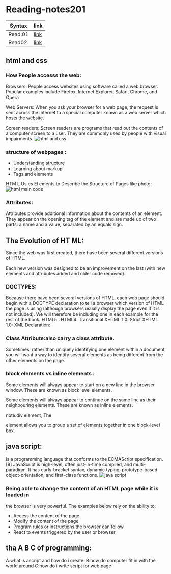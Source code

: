 # Reading-notes201
| Syntax  | link|
| ----------- | ----------- |
| Read:01     | [link]('README.md')|
| Read02     | [link]('README.md')|

## html and css

### How People accesss the web:
Browsers:
People access websites using
software called a web browser.
Popular examples include
Firefox, Internet Explorer, Safari,
Chrome, and Opera

Web Servers:
When you ask your browser for
a web page, the request is sent
across the Internet to a special
computer known as a web
server which hosts the website.

Screen readers:
Screen readers are programs
that read out the contents of a
computer screen to a user. They
are commonly used by people
with visual impairments.
![html and css](https://miro.medium.com/max/792/1*lJ32Bl-lHWmNMUSiSq17gQ.png)

### structure of webpages :
- Understanding structure
- Learning about markup
- Tags and elements

HTM L Us es El ements
to Describe the
Structure of Pages like photo:
![html main code](https://i.pinimg.com/originals/c3/16/b8/c316b804abc25e9b1c509b1a96d5c9f6.jpg)

### Attributes:
Attributes provide additional information
about the contents of an element. They appear
on the opening tag of the element and are
made up of two parts: a name and a value,
separated by an equals sign.

## The Evolution of HT ML:
Since the web was first created, there have
been several different versions of HTML.

Each new version was designed
to be an improvement on the
last (with new elements and
attributes added and older code
removed).

### DOCTYPES:
Because there have been
several versions of HTML, each
web page should begin with a
DOCTYPE declaration to tell a
browser which version of HTML
the page is using (although
browsers usually display the
page even if it is not included).
We will therefore be including
one in each example for the rest
of the book.
HTML5 :<!DOCTYPE html>
HTML4:<!DOCTYPE html PUBLIC
"-//W3C//DTD HTML 4.01 Transitional//EN"
"http://www.w3.org/TR/html4/loose.dtd">
Transitional XHTML 1.0:<!DOCTYPE html PUBLIC
"-//W3C//DTD XHTML 1.0 Transitional//EN"
"http://www.w3.org/TR/xhtml1/DTD/
xhtml1-transitional.dtd">
Strict XHTML 1.0:<!DOCTYPE html PUBLIC
"-//W3C//DTD XHTML 1.0 Strict//EN"
"http://www.w3.org/TR/xhtml1/DTD/
xhtml1-strict.dtd">
XML Declaration:<?xml version="1.0" ?>

### Class Attribute:also carry a class attribute.
Sometimes, rather than uniquely
identifying one element within
a document, you will want a
way to identify several elements
as being different from the
other elements on the page.
### block elements vs inline elements :
Some elements will always
appear to start on a new line in
the browser window. These are
known as block level elements.

Some elements will always
appear to continue on the
same line as their neighbouring
elements. These are known as
inline elements.

note:div element, The <div> element allows you to
group a set of elements together
in one block-level box.

## java script:
 is a programming language that conforms to the ECMAScript specification.[9] JavaScript is high-level, often just-in-time compiled, and multi-paradigm. It has curly-bracket syntax, dynamic typing, prototype-based object-orientation, and first-class functions.
 ![java script](https://4.bp.blogspot.com/-PQHNOWFNS9o/XAkNsyPerCI/AAAAAAAALks/ONXxkKH3lRwskA3cfiqPa-cGKlt8u-l6wCLcBGAs/w1200-h630-p-k-no-nu/javascript.jpg)

 ### Being able to change the content of an HTML page while it is loaded in
the browser is very powerful. The examples below rely on the ability to:
- Access the content of the page
- Modify the content of the page
- Program rules or instructions the browser can follow
- React to events triggered by the user or browser
## tha A B C of programming:
A:what is ascript and how do i create.
B:how do computer fit in with the world around
C:how do i write script for web page

